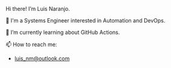 Hi there! I’m Luis Naranjo.

👀 I'm a Systems Engineer interested in Automation and DevOps.

🌱 I’m currently learning about GitHub Actions.

📫 How to reach me:
  - luis_nm@outlook.com

<!---
luisnaranjo/luisnaranjo is a ✨ special ✨ repository because its `README.md` (this file) appears on your GitHub profile.
You can click the Preview link to take a look at your changes.
--->
